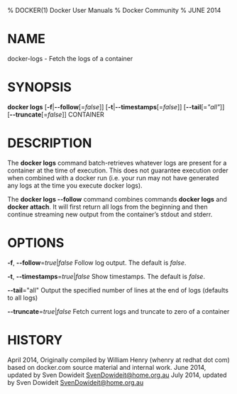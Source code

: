 % DOCKER(1) Docker User Manuals
% Docker Community
% JUNE 2014
# NAME
docker-logs - Fetch the logs of a container

# SYNOPSIS
**docker logs**
[**-f**|**--follow**[=*false*]]
[**-t**|**--timestamps**[=*false*]]
[**--tail**[=*"all"*]]
[**--truncate**[=*false*]]
CONTAINER

# DESCRIPTION
The **docker logs** command batch-retrieves whatever logs are present for
a container at the time of execution. This does not guarantee execution
order when combined with a docker run (i.e. your run may not have generated
any logs at the time you execute docker logs).

The **docker logs --follow** command combines commands **docker logs** and
**docker attach**. It will first return all logs from the beginning and
then continue streaming new output from the container’s stdout and stderr.

# OPTIONS
**-f**, **--follow**=*true*|*false*
   Follow log output. The default is *false*.

**-t**, **--timestamps**=*true*|*false*
   Show timestamps. The default is *false*.

**--tail**="all"
   Output the specified number of lines at the end of logs (defaults to all logs)

**--truncate**=*true*|*false*
    Fetch current logs and truncate to zero of a container

# HISTORY
April 2014, Originally compiled by William Henry (whenry at redhat dot com)
based on docker.com source material and internal work.
June 2014, updated by Sven Dowideit <SvenDowideit@home.org.au>
July 2014, updated by Sven Dowideit <SvenDowideit@home.org.au>
